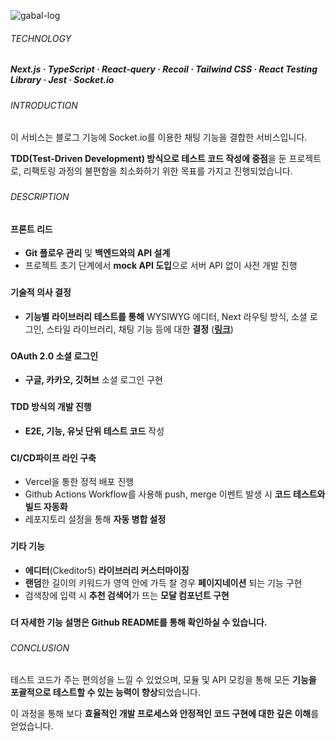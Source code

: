 ![gabal-log](https://github.com/jhchoi1182/portfolio/assets/116577489/54d15845-3c8b-40e2-8b16-3ad34ebd2880)

###### TECHNOLOGY

##### Next.js · TypeScript · React-query · Recoil · Tailwind CSS · React Testing Library · Jest · Socket.io

###

###### INTRODUCTION

이 서비스는 블로그 기능에 Socket.io를 이용한 채팅 기능을 결합한 서비스입니다.

**TDD(Test-Driven Development) 방식으로 테스트 코드 작성에 중점**을 둔 프로젝트로, 리팩토링 과정의 불편함을 최소화하기 위한 목표를 가지고 진행되었습니다.

###

###### DESCRIPTION

#### 프론트 리드

- **Git 플로우 관리** 및 **백엔드와의 API 설계**
- 프로젝트 초기 단계에서 **mock API 도입**으로 서버 API 없이 사전 개발 진행

###

#### 기술적 의사 결정

- **기능별 라이브러리 테스트를 통해** WYSIWYG 에디터, Next 라우팅 방식, 소셜 로그인, 스타일 라이브러리, 채팅 기능 등에 대한 **결정** ([**링크**](https://indigo-dolphin-e56.notion.site/0ff5bd90b74c4c909fef54caaf0e729e?v=28ba70a7f6bb4d5db850f6bf864074ba&pvs=4))

###

#### OAuth 2.0 소셜 로그인

- **구글, 카카오, 깃허브** 소셜 로그인 구현

###

#### TDD 방식의 개발 진행

- **E2E, 기능, 유닛 단위 테스트 코드** 작성

###

#### CI/CD파이프 라인 구축

- Vercel을 통한 정적 배포 진행
- Github Actions Workflow를 사용해 push, merge 이벤트 발생 시 **코드 테스트와 빌드 자동화**
- 레포지토리 설정을 통해 **자동 병합 설정**

###

#### 기타 기능

- **에디터**(Ckeditor5) **라이브러리 커스터마이징**
- **랜덤**한 길이의 키워드가 영역 안에 가득 찰 경우 **페이지네이션** 되는 기능 구현
- 검색창에 입력 시 **추천 검색어**가 뜨는 **모달 컴포넌트 구현**

###

**더 자세한 기능 설명은 Github README를 통해 확인하실 수 있습니다.**

###

###### CONCLUSION

테스트 코드가 주는 편의성을 느낄 수 있었으며, 모듈 및 API 모킹을 통해 모든 **기능을 포괄적으로 테스트할 수 있는 능력이 향상**되었습니다.

이 과정을 통해 보다 **효율적인 개발 프로세스와 안정적인 코드 구현에 대한 깊은 이해**를 얻었습니다.
